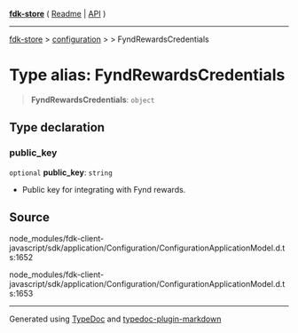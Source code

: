 [**fdk-store**](../../../README.md) ( [Readme](../../../README.md) \| [API](../../../API.md) )

---

[fdk-store](../../../API.md) > [configuration](../../README.md) > [<internal>](../README.md) > FyndRewardsCredentials

# Type alias: FyndRewardsCredentials

> **FyndRewardsCredentials**: `object`

## Type declaration

### public_key

`optional` **public_key**: `string`

- Public key for integrating with Fynd rewards.

## Source

node_modules/fdk-client-javascript/sdk/application/Configuration/ConfigurationApplicationModel.d.ts:1652

node_modules/fdk-client-javascript/sdk/application/Configuration/ConfigurationApplicationModel.d.ts:1653

---

Generated using [TypeDoc](https://typedoc.org/) and [typedoc-plugin-markdown](https://www.npmjs.com/package/typedoc-plugin-markdown)
